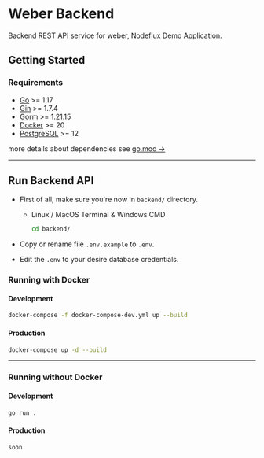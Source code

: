 # Weber Backend
Backend REST API service for weber, Nodeflux Demo Application.

## Getting Started
### Requirements
- [Go](https://golang.org/doc/install) >= 1.17
- [Gin](https://github.com/gin-gonic/gin) >= 1.7.4
- [Gorm](https://gorm.io/index.html) >= 1.21.15
- [Docker](https://docs.docker.com/get-docker/) >= 20
- [PostgreSQL](https://www.postgresql.org/download/) >= 12

more details about dependencies see [go.mod &rarr;](https://github.com/nodefluxio/weber/blob/main/backend/go.mod)

- - -

## Run Backend API
- First of all, make sure you're now in `backend/` directory.

    - Linux / MacOS Terminal & Windows CMD
        ```sh
        cd backend/
        ```
- Copy or rename file `.env.example` to `.env`.
- Edit the `.env` to your desire database credentials.

### Running with Docker
#### Development
```sh
docker-compose -f docker-compose-dev.yml up --build
```
#### Production
```sh
docker-compose up -d --build
```

- - -

### Running without Docker
#### Development
```sh
go run .
```
#### Production
```sh
soon
```
